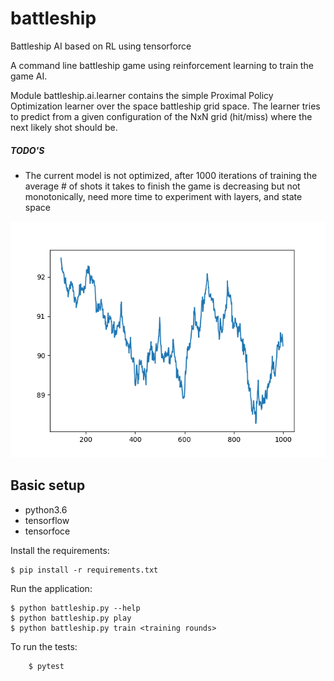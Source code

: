 # battleship

Battleship AI based on RL using tensorforce

A command line battleship game using reinforcement learning to train the game AI.

Module battleship.ai.learner contains the simple Proximal Policy Optimization learner over the space battleship grid space.
The learner tries to predict from a given configuration of the NxN grid (hit/miss) where the next likely shot should be. 

##### TODO'S
 - The current model is not optimized, after 1000 iterations of training the average # of shots it takes to finish the game is decreasing but not monotonically, need more time to experiment with layers, and state space

![alt text][logo]

[logo]: https://github.com/agonopol/battleship-ai/raw/master/rate.png "Performance"


## Basic setup

- python3.6
- tensorflow
- tensorfoce

Install the requirements:
```
$ pip install -r requirements.txt
```

Run the application:
```
$ python battleship.py --help
$ python battleship.py play
$ python battleship.py train <training rounds>
```

To run the tests:
```
    $ pytest
```
